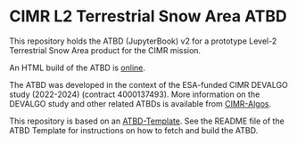 # CIMR L2 Terrestrial Snow Area ATBD

This repository holds the ATBD (JupyterBook) v2 for a prototype Level-2 Terrestrial Snow Area product for the CIMR mission.

An HTML build of the ATBD is [online](https://cimr-algos.github.io/TerrestrialSnowArea_ATBD/intro.html).

The ATBD was developed in the context of the ESA-funded CIMR DEVALGO study (2022-2024) (contract 4000137493).
More information on the DEVALGO study and other related ATBDs is available from [CIMR-Algos](https://github.com/CIMR-Algos).

This repository is based on an [ATBD-Template](https://github.com/CIMR-Algos/ATBD-Template). See the README file of the ATBD Template for instructions on how to fetch and build the ATBD.
